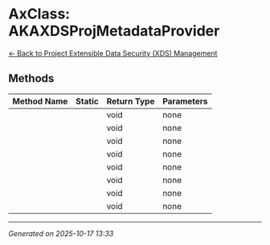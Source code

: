 # AxClass: AKAXDSProjMetadataProvider

[← Back to Project Extensible Data Security (XDS) Management](../README.md)

## Methods

| Method Name | Static | Return Type | Parameters |
|-------------|--------|-------------|------------|
|  |  | void | none |
|  |  | void | none |
|  |  | void | none |
|  |  | void | none |
|  |  | void | none |
|  |  | void | none |
|  |  | void | none |
|  |  | void | none |

---

*Generated on 2025-10-17 13:33*

